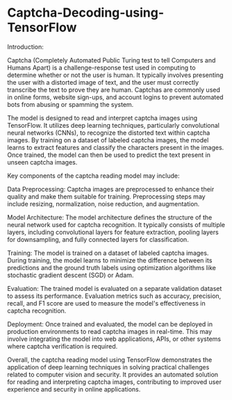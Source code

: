 # Captcha-Decoding-using-TensorFlow

Introduction:

Captcha (Completely Automated Public Turing test to tell Computers and Humans Apart) is a challenge-response test used in computing to determine whether or not the user is human. It typically involves presenting the user with a distorted image of text, and the user must correctly transcribe the text to prove they are human. Captchas are commonly used in online forms, website sign-ups, and account logins to prevent automated bots from abusing or spamming the system.

The model is designed to read and interpret captcha images using TensorFlow. It utilizes deep learning techniques, particularly convolutional neural networks (CNNs), to recognize the distorted text within captcha images. By training on a dataset of labeled captcha images, the model learns to extract features and classify the characters present in the images. Once trained, the model can then be used to predict the text present in unseen captcha images.

Key components of the captcha reading model may include:

Data Preprocessing: Captcha images are preprocessed to enhance their quality and make them suitable for training. Preprocessing steps may include resizing, normalization, noise reduction, and augmentation.

Model Architecture: The model architecture defines the structure of the neural network used for captcha recognition. It typically consists of multiple layers, including convolutional layers for feature extraction, pooling layers for downsampling, and fully connected layers for classification.

Training: The model is trained on a dataset of labeled captcha images. During training, the model learns to minimize the difference between its predictions and the ground truth labels using optimization algorithms like stochastic gradient descent (SGD) or Adam.

Evaluation: The trained model is evaluated on a separate validation dataset to assess its performance. Evaluation metrics such as accuracy, precision, recall, and F1 score are used to measure the model's effectiveness in captcha recognition.

Deployment: Once trained and evaluated, the model can be deployed in production environments to read captcha images in real-time. This may involve integrating the model into web applications, APIs, or other systems where captcha verification is required.

Overall, the captcha reading model using TensorFlow demonstrates the application of deep learning techniques in solving practical challenges related to computer vision and security. It provides an automated solution for reading and interpreting captcha images, contributing to improved user experience and security in online applications.
